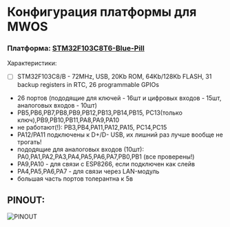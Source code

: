 # Конфигурация платформы для MWOS

### Платформа: [STM32F103C8T6-Blue-Pill](https://stm32-base.org/boards/STM32F103C8T6-Blue-Pill.html)

Характеристики:

- [ ] STM32F103C8/B - 72MHz, USB, 20Kb ROM, 64Kb/128Kb FLASH, 31 backup registers in RTC, 26 programmable GPIOs


- 26 портов (пододящие для ключей - 16шт и цифровых входов - 15шт, аналоговых входов - 10шт)
- PB5,PB6,PB7,PB8,PB9,PB12,PB13,PB14,PB15, PC13(только ключ),PB9,PB10,PB11,PA8,PA9,PA10
- не работают(!): PB3,PB4,PA11,PA12,PA15, PC14,PC15
- PA12/PA11 подключены к D+/D- USB, их лишний раз лучше вообще не трогать!
- пододящие для аналоговых входов (10шт): PA0,PA1,PA2,PA3,PA4,PA5,PA6,PA7,PB0,PB1 (все проверены!)
- PA9,PA10 - для связи с ESP8266, если подключен как слейв
- PA4,PA5,PA6,PA7 - для связи через LAN-модуль
- большая часть портов толерантна к 5в

## PINOUT:

![PINOUT](./STM32F103C8T6-Blue-Pill.jpg)
